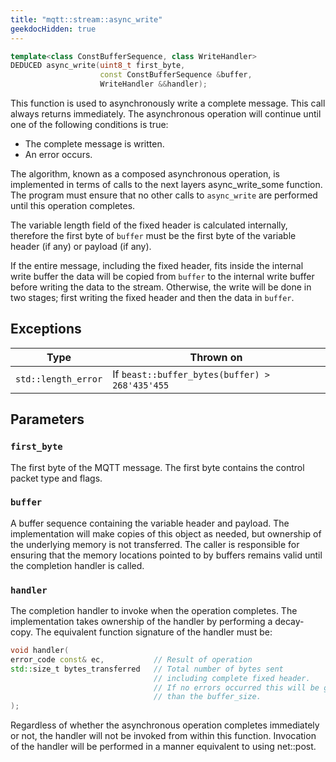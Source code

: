 ```yaml
---
title: "mqtt::stream::async_write"
geekdocHidden: true
---
```


```cpp
template<class ConstBufferSequence, class WriteHandler>
DEDUCED async_write(uint8_t first_byte,
                    const ConstBufferSequence &buffer,
                    WriteHandler &&handler);
```

This function is used to asynchronously write a complete message.
This call always returns immediately. The asynchronous operation
will continue until one of the following conditions is true:

* The complete message is written.
* An error occurs.

The algorithm, known as a composed asynchronous operation,
is implemented in terms of calls to the next layers async_write_some
function. The program must ensure that no other calls to `async_write`
are performed until this operation completes.

The variable length field of the fixed header is calculated internally,
therefore the first byte of `buffer` must be the first byte of the variable header
(if any) or payload (if any).

If the entire message, including the fixed header, fits inside the internal write buffer
the data will be copied from `buffer` to the internal write buffer before writing the
data to the stream. Otherwise, the write will be done in two stages; first writing the
fixed header and then the data in `buffer`.

## Exceptions

| Type                | Thrown on                                      |
|---------------------|------------------------------------------------|
| `std::length_error` | If `beast::buffer_bytes(buffer) > 268'435'455` |

## Parameters

### `first_byte`

The first byte of the MQTT message. The first byte contains the control packet type
and flags.

### `buffer`

A buffer sequence containing the variable header and payload.
The implementation will make copies of this object as needed,
but ownership of the underlying memory is not transferred.
The caller is responsible for ensuring that the memory locations pointed to
by buffers remains valid until the completion handler is called.

### `handler`

The completion handler to invoke when the operation completes.
The implementation takes ownership of the handler by performing a decay-copy.
The equivalent function signature of the handler must be:

```cpp
void handler(
error_code const& ec,           // Result of operation
std::size_t bytes_transferred   // Total number of bytes sent
                                // including complete fixed header.
                                // If no errors occurred this will be greater
                                // than the buffer_size.
);
```

Regardless of whether the asynchronous operation completes immediately or not,
the handler will not be invoked from within this function. Invocation of the
handler will be performed in a manner equivalent to using net::post. 

